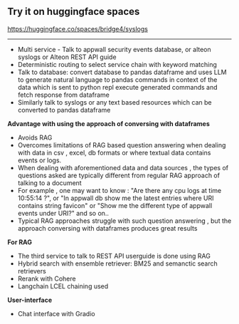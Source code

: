## Try it on huggingface spaces

https://huggingface.co/spaces/bridge4/syslogs

---


- Multi service - Talk to appwall security events database, or alteon syslogs or Alteon REST API guide
- Deterministic routing to select service chain with keyword matching
- Talk to database: convert database to pandas dataframe and uses LLM to generate natural language to pandas commands in context of the data which is sent to python repl execute generated commands and fetch response from dataframe
- Similarly talk to syslogs or any text based resources which can be converted to pandas dataframe

**Advantage with using the approach of conversing with dataframes**

- Avoids RAG
- Overcomes limitations of RAG based question answering when dealing with data in csv , excel, db formats or where textual data contains events or logs.
- When dealing with aforementioned data and data sources , the types of questions asked are typically different from regular RAG approach of talking to a document
- For example , one may want to know : "Are there any cpu logs at time 10:55:14 ?", or "In appwall db show me the latest entries where URI contains string favicon" or "Show me the different type of appwall events under URI?" and so on..
- Typical RAG approaches struggle with such question answering , but the approach conversing with dataframes produces great results  


  
**For RAG**

- The third service to talk to REST API userguide is done using RAG
- Hybrid search with ensemble retriever: BM25 and semanctic search retrievers
- Rerank with Cohere
- Langchain LCEL chaining used

**User-interface** 

- Chat interface with Gradio
